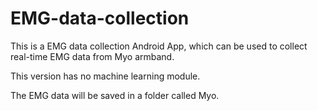 # EMG-data-collection

This is a EMG data collection Android App, which can be used to collect real-time EMG data from Myo armband.

This version has no machine learning module.

The EMG data will be saved in a folder called Myo.
